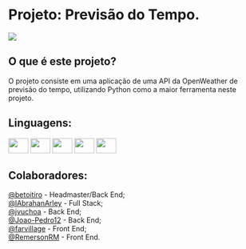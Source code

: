 # Projeto: Previsão do Tempo.
<div>
  <img align="center" src="https://image.winudf.com/v2/image1/Y29tLmNsaW1hdGVtcG9saXRlX2ljb25fMTU1NDk5MDc5Ml8wNjA/icon.png?w=&fakeurl=1">
</div>

## O que é este projeto?
O projeto consiste em uma aplicação de uma API da OpenWeather de previsão do tempo, utilizando Python como a maior ferramenta neste projeto.

## Linguagens:
<div>
  <img width="40" height="30" src="https://cdn.jsdelivr.net/gh/devicons/devicon/icons/html5/html5-original.svg">
  <img width="40" height="30" src="https://cdn.jsdelivr.net/gh/devicons/devicon/icons/css3/css3-original.svg">
  <img width="40" height="30" src="https://cdn.jsdelivr.net/gh/devicons/devicon/icons/javascript/javascript-original.svg">
  <img width="40" height="30" src="https://cdn.jsdelivr.net/gh/devicons/devicon/icons/python/python-original.svg">
  <img width="40" height="30" src="https://cdn.jsdelivr.net/gh/devicons/devicon/icons/django/django-plain.svg">
</div>

## Colaboradores:
[@betoitiro](https://github.com/Betoitiro) - Headmaster/Back End;<br>
[@lAbrahanArley](https://github.com/IAbrahanArley) - Full Stack;<br>
[@jvuchoa](https://github.com/jvuchoa) - Back End;<br>
[@Joao-Pedro12](https://github.com/Joao-Pedro12) - Back End;<br>
[@farvillage](https://github.com/farvillage) - Front End;<br>
[@RemersonRM](https://github.com/RemersonRM) - Front End.
          
          

           
